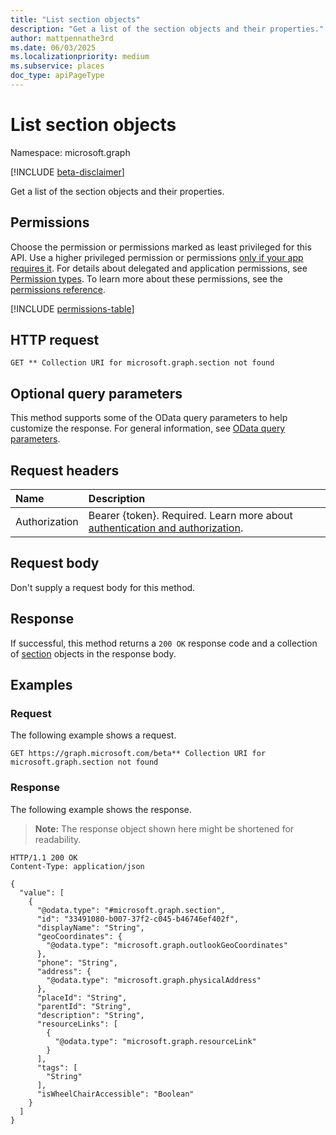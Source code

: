 ```yaml
---
title: "List section objects"
description: "Get a list of the section objects and their properties."
author: mattpennathe3rd
ms.date: 06/03/2025
ms.localizationpriority: medium
ms.subservice: places
doc_type: apiPageType
---
```


# List section objects

Namespace: microsoft.graph

[!INCLUDE [beta-disclaimer](../../includes/beta-disclaimer.md)]

Get a list of the section objects and their properties.

## Permissions

Choose the permission or permissions marked as least privileged for this API. Use a higher privileged permission or permissions [only if your app requires it](/graph/permissions-overview#best-practices-for-using-microsoft-graph-permissions). For details about delegated and application permissions, see [Permission types](/graph/permissions-overview#permission-types). To learn more about these permissions, see the [permissions reference](/graph/permissions-reference).

<!-- {
  "blockType": "permissions",
  "name": "section-list-permissions"
}
-->
[!INCLUDE [permissions-table](../includes/permissions/section-list-permissions.md)]

## HTTP request

<!-- {
  "blockType": "ignored"
}
-->
``` http
GET ** Collection URI for microsoft.graph.section not found
```

## Optional query parameters

This method supports some of the OData query parameters to help customize the response. For general information, see [OData query parameters](/graph/query-parameters).

## Request headers

|Name|Description|
|:---|:---|
|Authorization|Bearer {token}. Required. Learn more about [authentication and authorization](/graph/auth/auth-concepts).|

## Request body

Don't supply a request body for this method.

## Response

If successful, this method returns a `200 OK` response code and a collection of [section](../resources/section.md) objects in the response body.

## Examples

### Request

The following example shows a request.
<!-- {
  "blockType": "request",
  "name": "list_section"
}
-->
``` http
GET https://graph.microsoft.com/beta** Collection URI for microsoft.graph.section not found
```


### Response

The following example shows the response.
>**Note:** The response object shown here might be shortened for readability.
<!-- {
  "blockType": "response",
  "truncated": true,
  "@odata.type": "microsoft.graph.section"
}
-->
``` http
HTTP/1.1 200 OK
Content-Type: application/json

{
  "value": [
    {
      "@odata.type": "#microsoft.graph.section",
      "id": "33491080-b007-37f2-c045-b46746ef402f",
      "displayName": "String",
      "geoCoordinates": {
        "@odata.type": "microsoft.graph.outlookGeoCoordinates"
      },
      "phone": "String",
      "address": {
        "@odata.type": "microsoft.graph.physicalAddress"
      },
      "placeId": "String",
      "parentId": "String",
      "description": "String",
      "resourceLinks": [
        {
          "@odata.type": "microsoft.graph.resourceLink"
        }
      ],
      "tags": [
        "String"
      ],
      "isWheelChairAccessible": "Boolean"
    }
  ]
}
```

